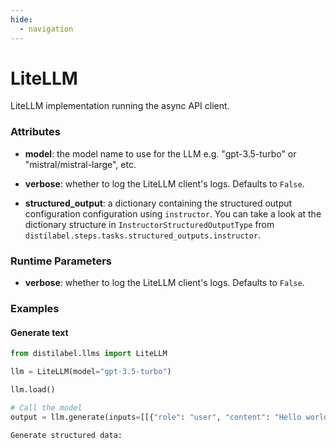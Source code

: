 ```yaml
---
hide:
  - navigation
---
```

# LiteLLM


LiteLLM implementation running the async API client.







### Attributes

- **model**: the model name to use for the LLM e.g. "gpt-3.5-turbo" or "mistral/mistral-large",  etc.

- **verbose**: whether to log the LiteLLM client's logs. Defaults to `False`.

- **structured_output**: a dictionary containing the structured output configuration configuration  using `instructor`. You can take a look at the dictionary structure in  `InstructorStructuredOutputType` from `distilabel.steps.tasks.structured_outputs.instructor`.





### Runtime Parameters

- **verbose**: whether to log the LiteLLM client's logs. Defaults to `False`.




### Examples


#### Generate text
```python
from distilabel.llms import LiteLLM

llm = LiteLLM(model="gpt-3.5-turbo")

llm.load()

# Call the model
output = llm.generate(inputs=[[{"role": "user", "content": "Hello world!"}]])

Generate structured data:
```



